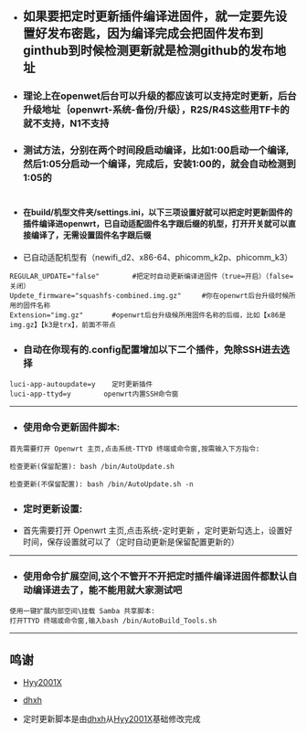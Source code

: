 - ## 如果要把定时更新插件编译进固件，就一定要先设置好发布密匙，因为编译完成会把固件发布到ginthub到时候检测更新就是检测github的发布地址

- ### 理论上在openwet后台可以升级的都应该可以支持定时更新，后台升级地址｛openwrt-系统-备份/升级｝，R2S/R4S这些用TF卡的就不支持，N1不支持

- ### 测试方法，分别在两个时间段启动编译，比如1:00启动一个编译,然后1:05分启动一个编译，完成后，安装1:00的，就会自动检测到1:05的
#
- #### 在build/机型文件夹/settings.ini，以下三项设置好就可以把定时更新固件的插件编译进openwrt，已自动适配固件名字跟后缀的机型，打开开关就可以直接编译了，无需设置固件名字跟后缀
- 已自动适配机型有（newifi_d2、x86-64、phicomm_k2p、phicomm_k3）

```
REGULAR_UPDATE="false"        #把定时自动更新编译进固件（true=开启）（false=关闭）
Updete_firmware="squashfs-combined.img.gz"     #你在openwrt后台升级时候所用的固件名称
Extension="img.gz"       #openwrt后台升级候所用固件名称的后缀，比如【x86是img.gz】【k3是trx】，前面不带点
```

- ### 自动在你现有的.config配置增加以下二个插件，免除SSH进去选择
```
luci-app-autoupdate=y    定时更新插件
luci-app-ttyd=y        openwrt内置SSH命令窗
```
---
- ### 使用命令更新固件脚本:
```
首先需要打开 Openwrt 主页,点击系统-TTYD 终端或命令窗,按需输入下方指令:

检查更新(保留配置): bash /bin/AutoUpdate.sh

检查更新(不保留配置): bash /bin/AutoUpdate.sh -n
```

- ### 定时更新设置:
- 首先需要打开 Openwrt 主页,点击系统-定时更新 ，定时更新勾选上，设置好时间，保存设置就可以了（定时自动更新是保留配置更新的）

---

- ### 使用命令扩展空间,这个不管开不开把定时插件编译进固件都默认自动编译进去了，能不能用就大家测试吧
```
使用一键扩展内部空间\挂载 Samba 共享脚本:
打开TTYD 终端或命令窗,输入bash /bin/AutoBuild_Tools.sh
```

---
## 鸣谢

   - [Hyy2001X](https://github.com/Hyy2001X/AutoBuild-Actions)

   - [dhxh](https://github.com/dhxh/Openwrt-Build)

   - 定时更新脚本是由[dhxh](https://github.com/dhxh/Openwrt-Build)从[Hyy2001X](https://github.com/Hyy2001X/AutoBuild-Actions)基础修改完成
